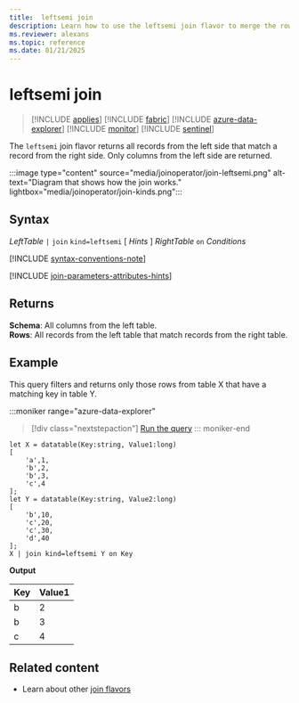 ```yaml
---
title:  leftsemi join
description: Learn how to use the leftsemi join flavor to merge the rows of two tables. 
ms.reviewer: alexans
ms.topic: reference
ms.date: 01/21/2025
---
```


# leftsemi join

> [!INCLUDE [applies](../includes/applies-to-version/applies.md)] [!INCLUDE [fabric](../includes/applies-to-version/fabric.md)] [!INCLUDE [azure-data-explorer](../includes/applies-to-version/azure-data-explorer.md)] [!INCLUDE [monitor](../includes/applies-to-version/monitor.md)] [!INCLUDE [sentinel](../includes/applies-to-version/sentinel.md)]

The `leftsemi` join flavor returns all records from the left side that match a record from the right side. Only columns from the left side are returned.

:::image type="content" source="media/joinoperator/join-leftsemi.png" alt-text="Diagram that shows how the join works." lightbox="media/joinoperator/join-kinds.png":::

## Syntax

*LeftTable* `|` `join` `kind=leftsemi` [ *Hints* ] *RightTable* `on` *Conditions*

[!INCLUDE [syntax-conventions-note](../includes/syntax-conventions-note.md)]

[!INCLUDE [join-parameters-attributes-hints](../includes/join-parameters-attributes-hints.md)]

## Returns

**Schema**: All columns from the left table.  
**Rows**: All records from the left table that match records from the right table.

## Example

This query filters and returns only those rows from table X that have a matching key in table Y.

:::moniker range="azure-data-explorer"
> [!div class="nextstepaction"]
> <a href="https://dataexplorer.azure.com/clusters/help/databases/Samples?query=H4sIAAAAAAAAA8tJLVGIULBVSEksAcKknFQN79RKq+KSosy8dB2FsMSc0lRDq5z8vHRNrmguBSBQT1TXMdSBMJPUdYwQTGMoM1ldx4Qr1porB2h0JH6jjVCNBhpiaIAwxQiJbQxjpwBNNwAZH6FQo5CVn5mnkJ2Zl2Kbk5pWUpyamwm0MT9PAWgRAJX/pofZAAAA" target="_blank">Run the query</a>
::: moniker-end

```kusto
let X = datatable(Key:string, Value1:long)
[
    'a',1,
    'b',2,
    'b',3,
    'c',4
];
let Y = datatable(Key:string, Value2:long)
[
    'b',10,
    'c',20,
    'c',30,
    'd',40
];
X | join kind=leftsemi Y on Key
```

**Output**

|Key|Value1|
|---|---|
|b|2|
|b|3|
|c|4|

## Related content

* Learn about other [join flavors](join-operator.md#returns)
